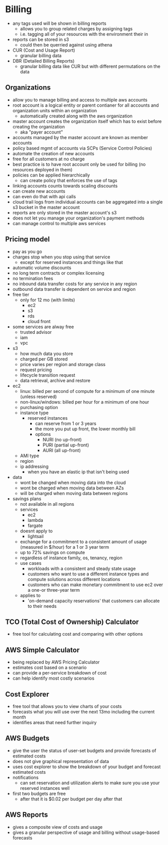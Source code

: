 # Billing

- any tags used will be shown in billing reports
  - allows you to group related charges by assigning tags
  - i.e. tagging all of your resources with the environment their in
- reports can be stored in s3
  - could then be querried against using athena
- CUR (Cost and Usage Report)
  - granular billing data
- DBR (Detailed Billing Reports)
  - granular billing data like CUR but with different permutations on the data

## Organizations
- allow you to manage billing and access to multiple aws accounts
- root account is a logical entity or parent contianer for all accounts and organization units within an organization
  - automatically created along with the aws organization
- master account creates the organization itself which has to exist before creating the organization
  - aka "payer account"
- accounts managed by the master account are known as member accounts
- policy based mgmt of accounts via SCPs (Service Control Policies)
- automate the creation of new accounts
- free for all customers at no charge
- best practice is to have root account only be used for billing (no resources deployed in them)
- policies can be applied hierarchically
  - can create policy that enforces the use of tags
- linking accounts counts towards scaling discounts
- can create new accounts
- can even do that with api calls
- cloud trail logs from individual accounts can be aggregated into a single s3 bucket in the master account
- reports are only stored in the master account's s3
- does not let you manage your organization's payment methods
- can manage control to multiple aws services

## Pricing model
- pay as you go
- charges stop when you stop using that service
  - except for reserved instances and things like that
- automatic volume discounts
- no long term contracts or complex licensing
- no termination fees
- no inbound data transfer costs for any service in any region
- outbound data transfer is dependent on service and region
- free tier
  - only for 12 mo (with limits)
    - ec2
    - s3
    - rds
    - cloud front
- some services are alway free
  - trusted advisor
  - iam
  - vpc
- s3
  - how much data you store
  - charged per GB stored
  - price varies per region and storage class
  - request pricing
  - lifecycle transition request
  - data retrieval, archive and restore
- ec2
  - linux: billed per second of compute for a minimum of one minute (unless reserved)
  - non-linux/windows: billed per hour for a minimum of one hour
  - purchasing option
  - instance type
    - reserved instances
      - can reserve from 1 or 3 years
      - the more you put up front, the lower monthly bill
      - options
        - NURI (no up-front)
        - PURI (partial up-front)
        - AURI (all up-front)
  - AMI type
  - region
  - ip addressing
    - when you have an elastic ip that isn't being used
- data
  - wont be changed when moving data into the cloud
  - wont be charged when moving data between AZs
  - will be charged when moving data between regions
- savings plans
  - not available in all regions
  - services
    - ec2
    - lambda
    - fargate
  - doesnt apply to
    - lightsail
  - exchange for a commitment to a consistent amount of usage (measured in $/hour) for a 1 or 3 year term
  - up to 72% savings on compute
  - regardless of instance family, os, tenancy, region
  - use cases
    - workloads with a consistent and steady state usage
    - customers who want to use a different instance types and compute solutions across different locations
    - customers who can make monetary commitment to use ec2 over a one-or three-year term
  - applies to
    - 'on-demand capacity reservations' that customers can allocate to their needs

## TCO (Total Cost of Ownership) Calculator
- free tool for calculating cost and comparing with other options

## AWS Simple Calculator
- being replaced by AWS Pricing Calculator
- estimates cost based on a scenario
- can provide a per-service breakdown of cost
- can help identify most costly scenarios

## Cost Explorer
- free tool that allows you to view charts of your costs
- forecasts what you will use over the next 13mo including the current month
- identifies areas that need further inquiry

## AWS Budgets
- give the user the status of user-set budgets and provide forecasts of estimated costs
- does not give graphical representation of data
- uses cost explorer to show the breakdown of your budget and forecast estimated costs
- notifications
  - can set reservation and utilization alerts to make sure you use your reserved instances well
- first two budgets are free
  - after that it is $0.02 per budget per day after that

## AWS Reports
- gives a composite view of costs and usage
- gives a granular perspective of usage and billing without usage-based forecasts
